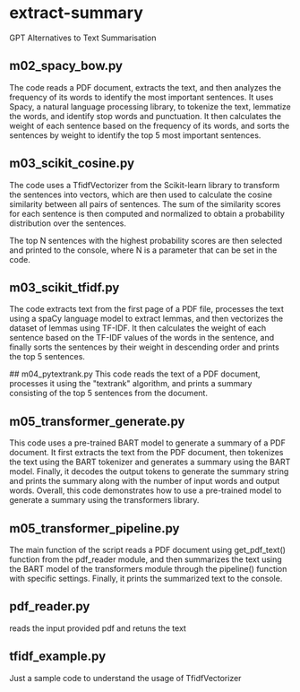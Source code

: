 # extract-summary
GPT Alternatives to Text Summarisation

## m02_spacy_bow.py
The code reads a PDF document, extracts the text, and then analyzes the frequency of its words to identify the most important sentences. It uses Spacy, a natural language processing library, to tokenize the text, lemmatize the words, and identify stop words and punctuation. It then calculates the weight of each sentence based on the frequency of its words, and sorts the sentences by weight to identify the top 5 most important sentences.

## m03_scikit_cosine.py
The code uses a TfidfVectorizer from the Scikit-learn library to transform the sentences into vectors, which are then used to calculate the cosine similarity between all pairs of sentences. The sum of the similarity scores for each sentence is then computed and normalized to obtain a probability distribution over the sentences.

The top N sentences with the highest probability scores are then selected and printed to the console, where N is a parameter that can be set in the code.

## m03_scikit_tfidf.py
The code extracts text from the first page of a PDF file, processes the text using a spaCy language model to extract lemmas, and then vectorizes the dataset of lemmas using TF-IDF. It then calculates the weight of each sentence based on the TF-IDF values of the words in the sentence, and finally sorts the sentences by their weight in descending order and prints the top 5 sentences.

## m04_pytextrank.py
This code reads the text of a PDF document, processes it using the "textrank" algorithm, and prints a summary consisting of the top 5 sentences from the document.

## m05_transformer_generate.py
This code uses a pre-trained BART model to generate a summary of a PDF document. It first extracts the text from the PDF document, then tokenizes the text using the BART tokenizer and generates a summary using the BART model. Finally, it decodes the output tokens to generate the summary string and prints the summary along with the number of input words and output words. Overall, this code demonstrates how to use a pre-trained model to generate a summary using the transformers library.

## m05_transformer_pipeline.py
The main function of the script reads a PDF document using get_pdf_text() function from the pdf_reader module, and then summarizes the text using the BART model of the transformers module through the pipeline() function with specific settings. Finally, it prints the summarized text to the console.

## pdf_reader.py
reads the input provided pdf and retuns the text

## tfidf_example.py
Just a sample code to understand the usage of TfidfVectorizer
